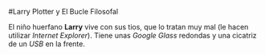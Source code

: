#Larry Plotter y El Bucle Filosofal

El niño huerfano **Larry** vive con sus tios, que lo tratan muy mal (le hacen utilizar *Internet Explorer*).
Tiene unas *Google Glass* redondas y una cicatriz de un *USB* en la frente.
